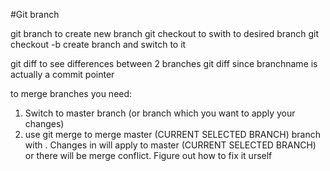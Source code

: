#Git branch

git branch <branchname> to create new branch
git checkout <branchname> to swith to desired branch
git checkout -b <branchname> create branch and switch to it

git diff <branchname1> <branchname2> to see differences between 2 branches
git diff <commit-hash> <branchname> since branchname is actually 
a commit pointer 

to merge branches you need:
1. Switch to master branch (or branch which you want to apply your changes)
2. use git merge <branhcname> to merge master (CURRENT SELECTED BRANCH) branch with <branchname>.
Changes in <branchname> will apply to master (CURRENT SELECTED BRANCH) or there will be merge conflict.
Figure out how to fix it urself
